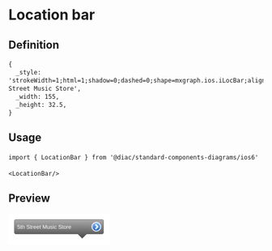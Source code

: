 # Location bar

## Definition

```
{
  _style: 'strokeWidth=1;html=1;shadow=0;dashed=0;shape=mxgraph.ios.iLocBar;align=left;spacingLeft=4;spacingBottom=4;fontColor=#ffffff;fontSize=10;barPos=80;pointerPos=bottom;buttonText=5th Street Music Store',
  _width: 155,
  _height: 32.5,
}
```

## Usage

```
import { LocationBar } from '@diac/standard-components-diagrams/ios6'

<LocationBar/>
```

## Preview

<img src="./location-bar.png" width="200"/>
